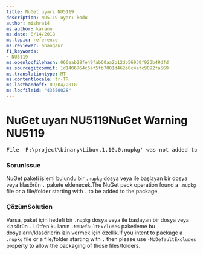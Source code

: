 ```yaml
---
title: NuGet uyarı NU5119
description: NU5119 uyarı kodu
author: mishra14
ms.author: karann
ms.date: 8/14/2018
ms.topic: reference
ms.reviewer: anangaur
f1_keywords:
- NU5119
ms.openlocfilehash: 066eab28fe49fab60aa2b12db56930f923b49dfd
ms.sourcegitcommit: 1d1406764c6af5fb7801d462e0c4afc9092fa569
ms.translationtype: MT
ms.contentlocale: tr-TR
ms.lasthandoff: 09/04/2018
ms.locfileid: "43550028"
---
```

# <a name="nuget-warning-nu5119"></a><span data-ttu-id="287f4-103">NuGet uyarı NU5119</span><span class="sxs-lookup"><span data-stu-id="287f4-103">NuGet Warning NU5119</span></span>
<pre>File 'F:\project\binary\Libuv.1.10.0.nupkg' was not added to the package. Files and folders starting with '.' or ending with '.nupkg' are excluded by default. To include this file, use -NoDefaultExcludes from the commandline</pre>

### <a name="issue"></a><span data-ttu-id="287f4-104">Sorun</span><span class="sxs-lookup"><span data-stu-id="287f4-104">Issue</span></span>

<span data-ttu-id="287f4-105">NuGet paketi işlemi bulundu bir `.nupkg` dosya veya ile başlayan bir dosya veya klasörün `.` pakete eklenecek.</span><span class="sxs-lookup"><span data-stu-id="287f4-105">The NuGet pack operation found a `.nupkg` file or a file/folder starting with `.` to be added to the package.</span></span>


### <a name="solution"></a><span data-ttu-id="287f4-106">Çözüm</span><span class="sxs-lookup"><span data-stu-id="287f4-106">Solution</span></span>

<span data-ttu-id="287f4-107">Varsa, paket için hedefi bir `.nupkg` dosya veya ile başlayan bir dosya veya klasörün `.` Lütfen kullanın `-NoDefaultExcludes` paketleme bu dosyaların/klasörlerin izin vermek için özellik.</span><span class="sxs-lookup"><span data-stu-id="287f4-107">If you intent to package a `.nupkg` file or a file/folder starting with `.` then please use `-NoDefaultExcludes` property to allow the packaging of those files/folders.</span></span>

